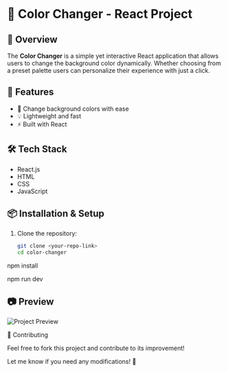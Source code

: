 # 🎨 Color Changer - React Project  

## 🌟 Overview  
The **Color Changer** is a simple yet interactive React application that allows users to change the background color dynamically. Whether choosing from a preset palette users can personalize their experience with just a click.  

## 🚀 Features  
- 🎨 Change background colors with ease   
- 💡 Lightweight and fast  
- ⚡ Built with React  

## 🛠️ Tech Stack  
- React.js
- HTML
- CSS
- JavaScript

## 📦 Installation & Setup  

1. Clone the repository:  
   ```sh
   git clone <your-repo-link>
   cd color-changer

npm install

npm run dev

## 📷 Preview  
![Project Preview](./public/project_view.png)  

🤝 Contributing


Feel free to fork this project and contribute to its improvement!


Let me know if you need any modifications! 🚀
